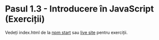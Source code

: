 # Pasul 1.3 - Introducere în JavaScript (Exerciții)

Vedeți index.html de la [npm start](http://localhost:8080/step1-03/exercise/) sau [live site](https://microsoft.github.io/frontend-bootcamp/step1-03/exercise/) pentru exerciții.
